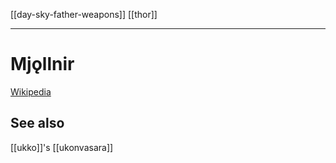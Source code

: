 [[day-sky-father-weapons]]
[[thor]]
***
# Mjǫllnir
[Wikipedia](https://en.wikipedia.org/wiki/Mj%C3%B6lnir)


## See also
[[ukko]]'s [[ukonvasara]]